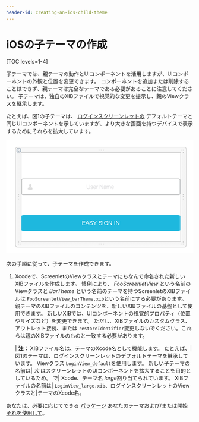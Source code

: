 ```yaml
---
header-id: creating-an-ios-child-theme
---
```


# iOSの子テーマの作成

[TOC levels=1-4]

子テーマでは、親テーマの動作とUIコンポーネントを活用しますが、UIコンポーネントの外観と位置を変更できます。 コンポーネントを追加または削除することはできず、親テーマは完全なテーマである必要があることに注意してください。 子テーマは、独自のXIBファイルで視覚的な変更を提示し、親のViewクラスを継承します。

たとえば、図1の子テーマは、 [ログインスクリーンレットの](https://github.com/liferay/liferay-screens/tree/master/ios/Framework/Core/Auth/LoginScreenlet) デフォルトテーマと同じUIコンポーネントを示していますが、より大きな画面を持つデバイスで表示するためにそれらを拡大しています。

![図1：UIコンポーネントは、子テーマのXIBファイルの例で拡大されています。](../../../../images/screens-ios-xcode-child-theme.png)

次の手順に従って、子テーマを作成できます。

1.  Xcodeで、ScreenletのViewクラスとテーマにちなんで命名された新しいXIBファイルを作成します。 慣例により、 *FooScreenletView* という名前のViewクラスと *BarTheme* という名前のテーマを持つScreenletのXIBファイルは `FooScreenletView_barTheme.xib`という名前にする必要があります。 親テーマのXIBファイルのコンテンツを、新しいXIBファイルの基盤として使用できます。 新しいXIBでは、UIコンポーネントの視覚的プロパティ（位置やサイズなど）を変更できます。 ただし、XIBファイルのカスタムクラス、アウトレット接続、または `restoreIdentifier`変更しないでください。これらは親のXIBファイルのものと一致する必要があります。

    | **注：** XIBファイル名は、テーマのXcode名として機能します。 たとえば、|図1のテーマは、ログインスクリーンレットのデフォルトテーマを継承しています。 Viewクラス `LoginView_default`を使用します。 新しい子テーマの名前は| *大* はスクリーンレットのUIコンポーネントを拡大することを目的としているため。 で| Xcode、テーマ名 *large*割り当てられています。 XIBファイルの名前は| `LoginView_large.xib`、ログインスクリーンレットのViewクラスと|テーマのXcode名。

あなたは、必要に応じてできる [パッケージ](/docs/7-1/tutorials/-/knowledge_base/t/packaging-ios-themes) あなたのテーマおよび/または開始 [それを使用して](/docs/7-1/tutorials/-/knowledge_base/t/using-themes-in-ios-screenlets)。
